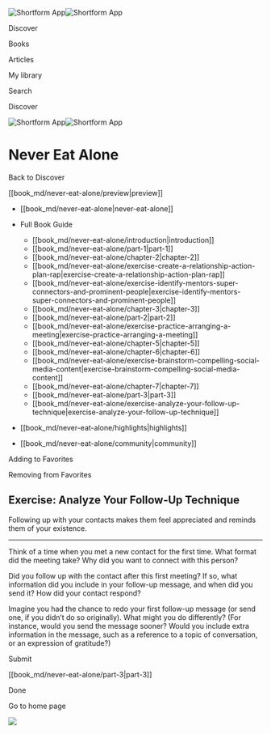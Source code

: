 ![Shortform App](/img/logo.36a2399e.svg)![Shortform App](/img/logo-dark.70c1b072.svg)

Discover

Books

Articles

My library

Search

Discover

![Shortform App](/img/logo.36a2399e.svg)![Shortform App](/img/logo-dark.70c1b072.svg)

# Never Eat Alone

Back to Discover

[[book_md/never-eat-alone/preview|preview]]

  * [[book_md/never-eat-alone|never-eat-alone]]
  * Full Book Guide

    * [[book_md/never-eat-alone/introduction|introduction]]
    * [[book_md/never-eat-alone/part-1|part-1]]
    * [[book_md/never-eat-alone/chapter-2|chapter-2]]
    * [[book_md/never-eat-alone/exercise-create-a-relationship-action-plan-rap|exercise-create-a-relationship-action-plan-rap]]
    * [[book_md/never-eat-alone/exercise-identify-mentors-super-connectors-and-prominent-people|exercise-identify-mentors-super-connectors-and-prominent-people]]
    * [[book_md/never-eat-alone/chapter-3|chapter-3]]
    * [[book_md/never-eat-alone/part-2|part-2]]
    * [[book_md/never-eat-alone/exercise-practice-arranging-a-meeting|exercise-practice-arranging-a-meeting]]
    * [[book_md/never-eat-alone/chapter-5|chapter-5]]
    * [[book_md/never-eat-alone/chapter-6|chapter-6]]
    * [[book_md/never-eat-alone/exercise-brainstorm-compelling-social-media-content|exercise-brainstorm-compelling-social-media-content]]
    * [[book_md/never-eat-alone/chapter-7|chapter-7]]
    * [[book_md/never-eat-alone/part-3|part-3]]
    * [[book_md/never-eat-alone/exercise-analyze-your-follow-up-technique|exercise-analyze-your-follow-up-technique]]
  * [[book_md/never-eat-alone/highlights|highlights]]
  * [[book_md/never-eat-alone/community|community]]



Adding to Favorites 

Removing from Favorites 

## Exercise: Analyze Your Follow-Up Technique

Following up with your contacts makes them feel appreciated and reminds them of your existence.

* * *

Think of a time when you met a new contact for the first time. What format did the meeting take? Why did you want to connect with this person?

Did you follow up with the contact after this first meeting? If so, what information did you include in your follow-up message, and when did you send it? How did your contact respond?

Imagine you had the chance to redo your first follow-up message (or send one, if you didn’t do so originally). What might you do differently? (For instance, would you send the message sooner? Would you include extra information in the message, such as a reference to a topic of conversation, or an expression of gratitude?)

Submit 

[[book_md/never-eat-alone/part-3|part-3]]

Done

Go to home page 

![](https://bat.bing.com/action/0?ti=56018282&Ver=2&mid=8c96980b-deb0-463a-a231-ca8b27b00210&sid=f30c5e70639211ee87d33f0876d93783&vid=f30c9700639211eeb3a75d830392c94f&vids=0&msclkid=N&pi=0&lg=en-US&sw=800&sh=600&sc=24&nwd=1&tl=Shortform%20%7C%20Never%20Eat%20Alone&p=https%3A%2F%2Fwww.shortform.com%2Fapp%2Fbook%2Fnever-eat-alone%2Fexercise-analyze-your-follow-up-technique&r=&lt=422&evt=pageLoad&sv=1&rn=923707)
